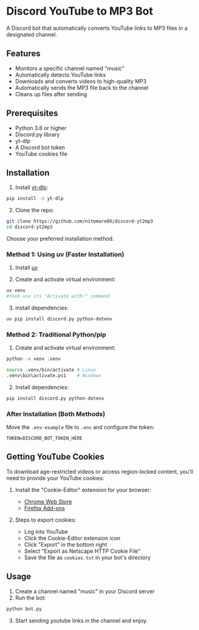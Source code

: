 # Discord YouTube to MP3 Bot

A Discord bot that automatically converts YouTube links to MP3 files in a designated channel.

## Features

- Monitors a specific channel named "music"
- Automatically detects YouTube links
- Downloads and converts videos to high-quality MP3
- Automatically sends the MP3 file back to the channel
- Cleans up files after sending

## Prerequisites

- Python 3.8 or higher
- Discord.py library
- yt-dlp
- A Discord bot token
- YouTube cookies file

## Installation

1. Install [yt-dlp](https://github.com/yt-dlp/yt-dlp/wiki/Installation):

```bash
pip install -U yt-dlp
```

2. Clone the repo:

```bash
git clone https://github.com/nitemare0X/discord-yt2mp3
cd discord-yt2mp3
```

Choose your preferred installation method:

### Method 1: Using uv (Faster Installation)

1. Install [uv](https://github.com/astral-sh/uv?tab=readme-ov-file#installation)

2. Create and activate virtual environment:

```bash
uv venv
#then use its "Activate with:" command 
```

3. install dependencies:

```bash
uv pip install discord.py python-dotenv
```

### Method 2: Traditional Python/pip

1. Create and activate virtual environment:

```bash
python -m venv .venv

source .venv/bin/activate # Linux
.venv\bin\activate.ps1    # Windows
```

2. Install dependencies:

```bash
pip install discord.py python-dotenv
```

### After Installation (Both Methods)

Move the `.env-example` file to `.env` and configure the token:

```env
TOKEN=DISCORD_BOT_TOKEN_HERE
```

## Getting YouTube Cookies

To download age-restricted videos or access region-locked content, you'll need to provide your YouTube cookies:

1. Install the "Cookie-Editor" extension for your browser:
   - [Chrome Web Store](https://chrome.google.com/webstore/detail/cookie-editor/hlkenndednhfkekhgcdicdfddnkalmdm)
   - [Firefox Add-ons](https://addons.mozilla.org/en-US/firefox/addon/cookie-editor/)

2. Steps to export cookies:
   - Log into YouTube
   - Click the Cookie-Editor extension icon
   - Click "Export" in the bottom right
   - Select "Export as Netscape HTTP Cookie File"
   - Save the file as `cookies.txt` in your bot's directory

## Usage

1. Create a channel named "music" in your Discord server
2. Run the bot:

```bash
python bot.py
```

3. Start sending youtube links in the channel and enjoy. 
